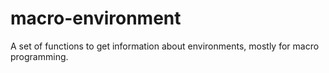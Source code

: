 macro-environment
=================

A set of functions to get information about environments, mostly for macro programming.

